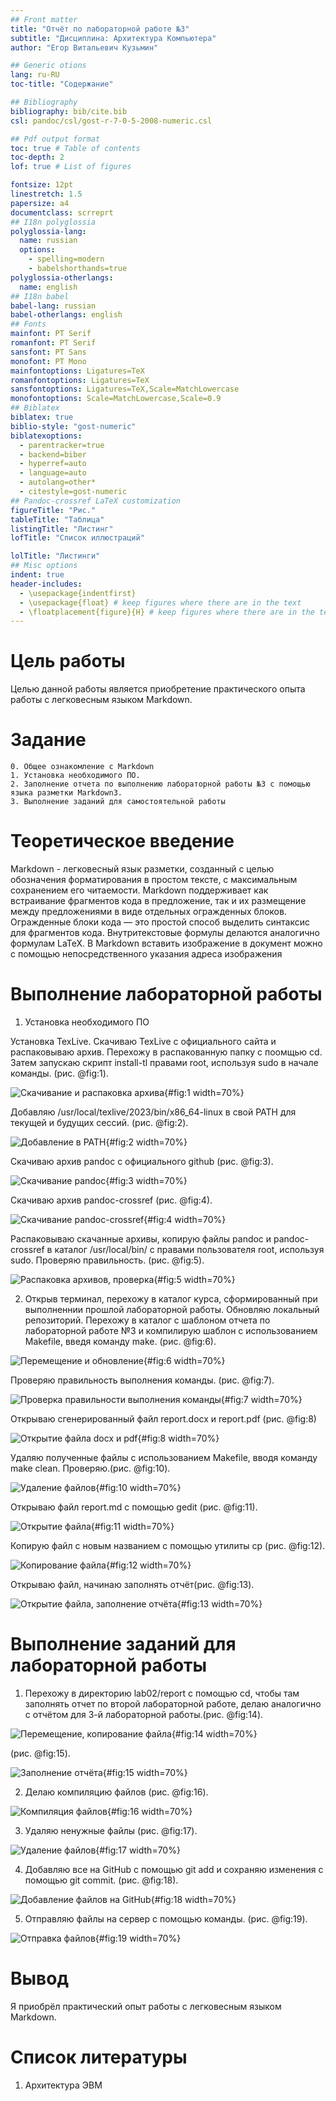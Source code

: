 ```yaml
---
## Front matter
title: "Отчёт по лабораторной работе №3"
subtitle: "Дисциплина: Архитектура Компьютера"
author: "Егор Витальевич Кузьмин"

## Generic otions
lang: ru-RU
toc-title: "Содержание"

## Bibliography
bibliography: bib/cite.bib
csl: pandoc/csl/gost-r-7-0-5-2008-numeric.csl

## Pdf output format
toc: true # Table of contents
toc-depth: 2
lof: true # List of figures

fontsize: 12pt
linestretch: 1.5
papersize: a4
documentclass: scrreprt
## I18n polyglossia
polyglossia-lang:
  name: russian
  options:
	- spelling=modern
	- babelshorthands=true
polyglossia-otherlangs:
  name: english
## I18n babel
babel-lang: russian
babel-otherlangs: english
## Fonts
mainfont: PT Serif
romanfont: PT Serif
sansfont: PT Sans
monofont: PT Mono
mainfontoptions: Ligatures=TeX
romanfontoptions: Ligatures=TeX
sansfontoptions: Ligatures=TeX,Scale=MatchLowercase
monofontoptions: Scale=MatchLowercase,Scale=0.9
## Biblatex
biblatex: true
biblio-style: "gost-numeric"
biblatexoptions:
  - parentracker=true
  - backend=biber
  - hyperref=auto
  - language=auto
  - autolang=other*
  - citestyle=gost-numeric
## Pandoc-crossref LaTeX customization
figureTitle: "Рис."
tableTitle: "Таблица"
listingTitle: "Листинг"
lofTitle: "Список иллюстраций"

lolTitle: "Листинги"
## Misc options
indent: true
header-includes:
  - \usepackage{indentfirst}
  - \usepackage{float} # keep figures where there are in the text
  - \floatplacement{figure}{H} # keep figures where there are in the text
---
```


# Цель работы

Целью данной работы является приобретение практического опыта работы с легковесным языком Markdown.

# Задание

	0. Общее ознакомление с Markdown
	1. Установка необходимого ПО.
	2. Заполнение отчета по выполнению лабораторной работы №3 с помощью языка разметки Markdown3. 
	3. Выполнение заданий для самостоятельной работы
	
# Теоретическое введение

Markdown - легковесный язык разметки, созданный с целью обозначения форматирования в простом тексте, 
с максимальным сохранением его читаемости. Markdown поддерживает как встраивание фрагментов кода в предложение, так и их размещение между предложениями в виде отдельных огражденных блоков. Огражденные блоки
кода — это простой способ выделить синтаксис для фрагментов кода. Внутритекстовые формулы делаются аналогично формулам LaTeX. В Markdown вставить изображение в документ можно с помощью непосредственного указания адреса 
изображения

# Выполнение лабораторной работы

1. Установка необходимого ПО 

  Установка TexLive. Скачиваю TexLive с официального сайта и распаковываю архив. Перехожу в распакованную папку с поомщью cd. Затем запускаю скрипт install-tl  правами root, используя sudo в начале команды. (рис. @fig:1).
  
![Скачивание и распаковка архива](image/lab3/1.png){#fig:1 width=70%}

  Добавляю /usr/local/texlive/2023/bin/x86_64-linux в свой PATH для текущей и будущих сессий. (рис. @fig:2).
  
![Добавление в PATH](image/lab3/2.png){#fig:2 width=70%}

  Скачиваю архив pandoc c официального github (рис. @fig:3).
  
![Cкачивание pandoc](image/lab3/3.png){#fig:3 width=70%}

  Скачиваю архив pandoc-crossref (рис. @fig:4).
  
![Cкачивание pandoc-crossref](image/lab3/4.png){#fig:4 width=70%} 

  Распаковываю скачанные архивы, копирую файлы pandoc и pandoc-crossref в каталог /usr/local/bin/ с правами пользователя root, используя sudo. Проверяю правильность. (рис. @fig:5).
  
![Распаковка архивов, проверка](image/lab3/5.png){#fig:5 width=70%}

2. Открыв терминал, перехожу в каталог курса, сформированный при выполненнии прошлой лабораторной работы. Обновляю локальный репозиторий. Перехожу в каталог с шаблоном отчета по лабораторной работе №3 и компилирую шаблон с использованием Makefile, введя команду make. (рис. @fig:6).

![Перемещение и обновление](image/lab3/7.png){#fig:6 width=70%}

  Проверяю правильность выполнения команды. (рис. @fig:7).
  
![Проверка правильности выполнения команды](image/lab3/8.png){#fig:7 width=70%} 

  Открываю сгенерированный файл report.docx и report.pdf (рис. @fig:8)
  
![Открытие файла docx и pdf](image/lab3/9.png){#fig:8 width=70%} 

  Удаляю полученные файлы с использованием Makefile, вводя команду make clean. Проверяю.(рис. @fig:10).
  
![Удаление файлов](image/lab3/10.png){#fig:10 width=70%} 

  Открываю файл report.md с помощью gedit (рис. @fig:11).
  
![Открытие файла](image/lab3/11.png){#fig:11 width=70%} 

  Копирую файл с новым названием с помощью утилиты cp (рис. @fig:12).

![Копирование файла](image/lab3/12.png){#fig:12 width=70%} 

  Открываю файл, начинаю заполнять отчёт(рис. @fig:13).
  
![Открытие файла, заполнение отчёта](image/lab3/13.png){#fig:13 width=70%}

# Выполнение заданий для лабораторной работы 

  1. Перехожу в директорию lab02/report с помощью cd, чтобы там заполнять отчет по второй лабораторной работе, делаю аналогично с отчётом для 3-й лабораторной работы.(рис. @fig:14).
  
![Перемещение, копирование файла](image/lab3/16.png){#fig:14 width=70%} 

 (рис. @fig:15).

![Заполнение отчёта](image/lab3/15.png){#fig:15 width=70%} 

  2. Делаю компиляцию файлов (рис. @fig:16).
 
![Компиляция файлов](image/lab3/18.png){#fig:16 width=70%}

  3. Удаляю ненужные файлы (рис. @fig:17).
  
 ![Удаление файлов](image/lab3/19.png){#fig:17 width=70%}
 
  4. Добавляю все на GitHub с помощью git add и сохраняю изменения с помощью git commit. (рис. @fig:18).
  
![Добавление файлов на GitHub](image/lab3/20.png){#fig:18 width=70%}

  5. Отправляю файлы на сервер с помощью команды. (рис. @fig:19).
  
![Отправка файлов](image/lab3/21.png){#fig:19 width=70%}

# Вывод 

  Я приобрёл практический опыт работы с легковесным языком Markdown.
  
# Список литературы
 
   1. Архитектура ЭВМ

